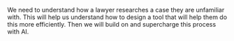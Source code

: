 We need to understand how a lawyer researches a case they are unfamiliar with. This will help us understand how to design a tool that will help them do this more efficiently.
Then we will build on and supercharge this process with AI.
